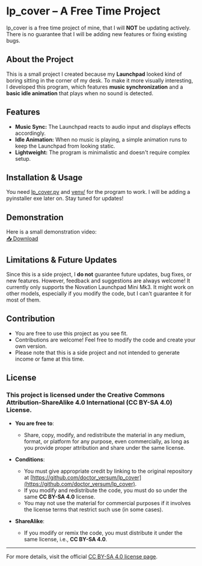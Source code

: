 # lp_cover – A Free Time Project  

lp_cover is a free time project of mine, that I will **NOT** be updating actively. There is no guarantee that I will be adding new features or fixing existing bugs.  

## About the Project  

This is a small project I created because my **Launchpad** looked kind of boring sitting in the corner of my desk. To make it more visually interesting, I developed this program, which features **music synchronization** and a **basic idle animation** that plays when no sound is detected.  

## Features  

- **Music Sync:** The Launchpad reacts to audio input and displays effects accordingly.  
- **Idle Animation:** When no music is playing, a simple animation runs to keep the Launchpad from looking static.  
- **Lightweight:** The program is minimalistic and doesn't require complex setup.  

## Installation & Usage  

You need [lp_cover.py](https://github.com/doctor_versum/lp_cover/raw/main/lp_cover.py) and [venv/](https://github.com/doctor_versum/lp_cover/raw/main/venv) for the program to work. I will be adding a pyinstaller exe later on. Stay tuned for updates!  

## Demonstration  

Here is a small demonstration video:  
[📥 Download](https://github.com/doctor_versum/lp_cover/raw/main/video.mp4)  

## Limitations & Future Updates  

Since this is a side project, I **do not** guarantee future updates, bug fixes, or new features. However, feedback and suggestions are always welcome! It currently only supports the Novation Launchpad Mini Mk3. It might work on other models, especially if you modify the code, but I can't guarantee it for most of them.

## Contribution  

- You are free to use this project as you see fit.
- Contributions are welcome! Feel free to modify the code and create your own version.
- Please note that this is a side project and not intended to generate income or fame at this time. 

## License  

### This project is licensed under the Creative Commons Attribution-ShareAlike 4.0 International (CC BY-SA 4.0) License.

- **You are free to**:
  - Share, copy, modify, and redistribute the material in any medium, format, or platform for any purpose, even commercially, as long as you provide proper attribution and share under the same license.
  
- **Conditions**:
  - You must give appropriate credit by linking to the original repository at [https://github.com/doctor_versum/lp_cover](https://github.com/doctor_versum/lp_cover).
  - If you modify and redistribute the code, you must do so under the same **CC BY-SA 4.0** license.
  - You may not use the material for commercial purposes if it involves the license terms that restrict such use (in some cases).

- **ShareAlike**:  
  - If you modify or remix the code, you must distribute it under the same license, i.e., **CC BY-SA 4.0**.

---

For more details, visit the official [CC BY-SA 4.0 license page](https://creativecommons.org/licenses/by-sa/4.0/).
